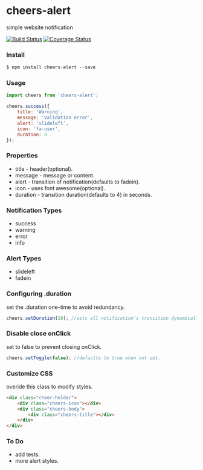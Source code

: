 # cheers-alert
simple website notification

[![Build Status](https://travis-ci.org/maddumajohnerick/cheers-alert.svg?branch=master)](https://travis-ci.org/maddumajohnerick/cheers-alert)
[![Coverage Status](https://coveralls.io/repos/github/maddumajohnerick/cheers-alert/badge.svg?branch=master)](https://coveralls.io/github/maddumajohnerick/cheers-alert?branch=master)

### Install
```js
$ npm install cheers-alert --save
```

### Usage
```js
import cheers from 'cheers-alert';

cheers.success({
    title: 'Warning',
    message: 'Validation error',
    alert: 'slideleft',
    icon: 'fa-user',
    duration: 3
});
```

### Properties
  - title - header(optional).
  - message - message or content.
  - alert - transition of notification(defaults to fadein).
  - icon - uses font awesome(optional).
  - duration - transition duration(defaults to 4) in seconds.

### Notification Types
  - success
  - warning
  - error
  - info

### Alert Types
  - slideleft
  - fadein

### Configuring .duration
set the .duration one-time to avoid redundancy.
```js
cheers.setDuration(10); //sets all notification's transition dynamically.
```

### Disable close onClick
set to false to prevent closing onClick.
```js
cheers.setToggle(false); //defaults to true when not set.
```

### Customize CSS
overide this class to modify styles.
```html
<div class="cheer-holder">
    <div class="cheers-icon"></div>
    <div class="cheers-body">
        <div class="cheers-title"></div>
    </div>
</div>
```

### To Do
  - add tests.
  - more alert styles.
